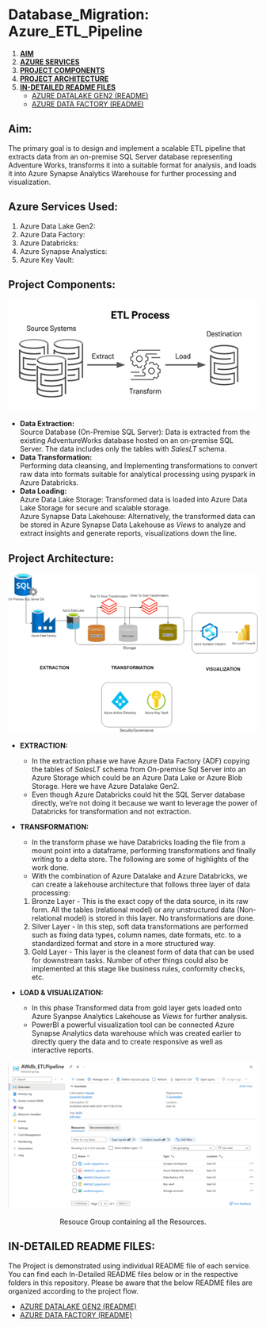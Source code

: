 # Database_Migration: Azure_ETL_Pipeline

1. **[AIM](#Aim)**
2. **[AZURE SERVICES](#Azure-Services-Used)**
3. **[PROJECT COMPONENTS](#Project-Components)**
4. **[PROJECT ARCHITECTURE](#Project-Architecture)**
5. **[IN-DETAILED README FILES](#IN-DETAILED-README-FILES)**
   - <a href="Azure Data Lake Gen2/ADLS-README.md">AZURE DATALAKE GEN2 (README)</a>
   - <a href="Azure Data Factory/ADF-README.md">AZURE DATA FACTORY (README)</a>
## Aim:
The primary goal is to design and implement a scalable ETL pipeline that extracts data from an on-premise SQL Server database representing Adventure Works, transforms it into a suitable format for analysis, and loads it into Azure Synapse Analytics Warehouse for further processing and visualization.

## Azure Services Used:
1. Azure Data Lake Gen2:
2. Azure Data Factory:
3. Azure Databricks:
4. Azure Synapse Analystics:
5. Azure Key Vault:

## Project Components:
<p align='center'>
  <img src="images/etl-process-image.png">
</p>

- **Data Extraction:**  
  Source Database (On-Premise SQL Server): Data is extracted from the existing AdventureWorks database hosted on an on-premise SQL Server. The data includes only the tables with *SalesLT* schema.  
- **Data Transformation:**  
   Performing data cleansing, and Implementing transformations to convert raw data into formats suitable for analytical processing using pyspark in Azure Databricks.  
- **Data Loading:**  
  Azure Data Lake Storage: Transformed data is loaded into Azure Data Lake Storage for secure and scalable storage.  
  Azure Synapse Data Lakehouse: Alternatively, the transformed data can be stored in Azure Synapse Data Lakehouse as *Views* to analyze and extract insights and generate reports, visualizations down the line.

## Project Architecture:
<p align='center'>
  <img src="images/Etl_Architecture.png">
</p>

- **EXTRACTION:**
  - In the extraction phase we have Azure Data Factory (ADF) copying the tables of *SalesLT* schema from On-premise Sql Server into an Azure
  Storage which could be an Azure Data Lake or Azure Blob Storage. Here we have Azure Datalake Gen2.  
  - Even though Azure Databricks could hit the SQL Server database directly, we’re not doing it because we want to leverage the power of Databricks for
  transformation and not extraction.  

- **TRANSFORMATION:**
  - In the transform phase we have Databricks loading the file from a mount point into a dataframe,
  performing transformations and finally writing to a delta store. The following are some of
  highlights of the work done.  
  - With the combination of Azure Datalake and Azure Databricks, we can create a lakehouse
  architecture that follows three layer of data processing:  
  1. Bronze Layer - This is the exact copy of the data source, in its raw form. All the tables
  (relational model) or any unstructured data (Non-relational model) is stored in this layer.
  No transformations are done.  
  2. Silver Layer - In this step, soft data transformations are performed such as fixing data
  types, column names, date formats, etc. to a standardized format and store in a more
  structured way.  
  3. Gold Layer - This layer is the cleanest form of data that can be used for downstream
  tasks. Number of other things could also be implemented at this stage like business rules,
  conformity checks, etc.  

- **LOAD & VISUALIZATION:**
  - In this phase Transformed data from gold layer gets loaded onto Azure Syanpse Analytics Lakehouse as *Views* for further analysis. 
  - PowerBI a powerful visualization tool can be connected Azure Synapse Analytics data warehouse which was created earlier to directly query the data and to create responsive as well as interactive reports.

<p align='center'>
  <img src="ResourceGroup_WithResources.png">
</p>
<p align = 'center'>Resouce Group containing all the Resources.</p>

## IN-DETAILED README FILES:
The Project is demonstrated using individual README file of each service. You can find each In-Detailed README files below or in the respective folders in this repository. Please be aware that the below README files are organized according to the project flow.
- <a href="Azure Data Lake Gen2/ADLS-README.md">AZURE DATALAKE GEN2 (README)</a>
- <a href="Azure Data Factory/ADF-README.md">AZURE DATA FACTORY (README)</a>
